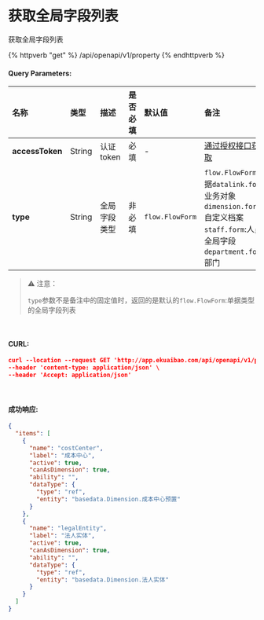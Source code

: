 # 获取全局字段列表

获取全局字段列表

{% httpverb "get" %} /api/openapi/v1/property {% endhttpverb %}

#### Query Parameters:

|名称  |类型    |描述   |是否必填   |默认值  | 备注 |
| :--------- | :------ | :---------| :------| :------|:------|
| **accessToken** | String | 认证token	| 必填    | -               | [通过授权接口获取](/getting-started/auth.html) |
| **type**        | String | 全局字段类型  | 非必填  | `flow.FlowForm` | `flow.FlowForm`:单据`datalink.form`:业务对象<br>`dimension.form`:自定义档案`staff.form`:人员全局字段<br>`department.form`:部门 | 

>⚠️ 注意：
> 
> `type`参数不是备注中的固定值时，返回的是默认的`flow.FlowForm`:单据类型的全局字段列表

<br/>

#### CURL:
```json
curl --location --request GET 'http://app.ekuaibao.com/api/openapi/v1/property?accessToken=ID_3sNZ1zd0jTw:PCx3rwm3aA00qM&type=department.form' \
--header 'content-type: application/json' \
--header 'Accept: application/json'
```

<br/>

#### 成功响应:
```json
{
  "items": [
    {
      "name": "costCenter",
      "label": "成本中心",
      "active": true,
      "canAsDimension": true,
      "ability": "",
      "dataType": {
        "type": "ref",
        "entity": "basedata.Dimension.成本中心预置"
      }
    },
    {
      "name": "legalEntity",
      "label": "法人实体",
      "active": true,
      "canAsDimension": true,
      "ability": "",
      "dataType": {
        "type": "ref",
        "entity": "basedata.Dimension.法人实体"
      }
    }
  ]
}
```


